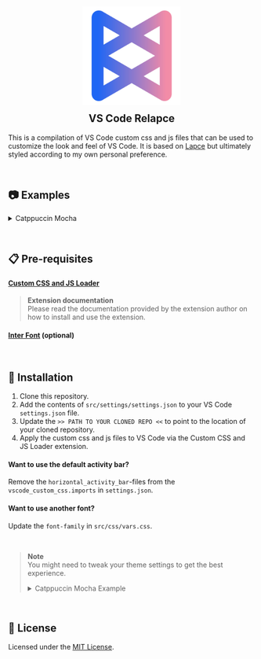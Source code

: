 <h2 align="center">
    <img src="https://raw.githubusercontent.com/adriankarlen/vscode-relapce/main/assets/relapce.webp" alt="Relapce" width="200"/>
    <br/>
    <img src="https://raw.githubusercontent.com/adriankarlen/vscode-relapce/main/assets/transparent.png" height="30" width="0px"/>
    VS Code Relapce
    <img src="https://raw.githubusercontent.com/adriankarlen/www/main/assets/transparent.png" height="30" width="0px"/>
</h2>

This is a compilation of VS Code custom css and js files that can be used to
customize the look and feel of VS Code. It is based on
[Lapce](https://lapce.dev) but ultimately styled according to my own personal
preference.

&nbsp;

## 📷 Examples

<details>
    <summary>Catppuccin Mocha</summary>
    <img src="https://raw.githubusercontent.com/adriankarlen/vscode-relapce/main/assets/preview.webp"/>
</details>

&nbsp;

## 📋 Pre-requisites

#### [Custom CSS and JS Loader](https://github.com/be5invis/vscode-custom-css)

> **Extension documentation**\
> Please read the documentation provided by the extension author on how to install
> and use the extension.

#### [Inter Font](https://rsms.me/inter/) (optional)

&nbsp;

## 🚀 Installation

1.  Clone this repository.
2.  Add the contents of `src/settings/settings.json` to your VS Code
    `settings.json` file.
3.  Update the `>> PATH TO YOUR CLONED REPO <<` to point to the location of your
    cloned repository.
4.  Apply the custom css and js files to VS Code via the Custom CSS and JS
    Loader extension.

#### Want to use the default activity bar?

Remove the `horizontal_activity_bar`-files from the `vscode_custom_css.imports`
in `settings.json`.

#### Want to use another font?

Update the `font-family` in `src/css/vars.css`.

&nbsp;

> **Note**\
> You might need to tweak your theme settings to get the best experience.
>
> <details>
>   <summary>Catppuccin Mocha Example</summary>
>
> ```json
> "workbench.colorCustomizations": {
>     "editorGroupHeader.tabsBackground": "#1e1e2e",
>     "editorGroupHeader.tabsBorder": "#11111b",
>     "editorGroup.border": "#11111b",
>     "widget.border": "#11111b",
>     "titleBar.activeBackground": "#181825",
>     "panel.background": "#1e1e2e",
>     "panel.border": "#11111b",
>     "panelTitle.activeBorder": "#cba6f7",
>     "sideBar.border": "#11111b",
>     "sideBarSectionHeader.background": "#1e1e2e",
>     "sideBarSectionHeader.border": "#11111b",
>     "activityBar.background": "#181825",
>     "activityBar.border": "#11111b",
>     "scrollbarSlider.background": "#313244",
>     "scrollbarSlider.hoverBackground": "#45475a",
>     "scrollbarSlider.activeBackground": "#45475a",
>     "statusBar.background": "#181825",
>     "statusBar.foreground": "#bac2de",
>     "commandCenter.border": "#11111b",
>     "commandCenter.background": "#1e1e2e",
>     "commandCenter.activeBorder": "#11111b",
>     "commandCenter.activeBackground": "#1e1e2e",
>     "commandCenter.activeForeground": "#bac2de",
>     "commandCenter.inactiveBorder": "#11111b",
>     "input.background": "#1e1e2e",
>     "editorWidget.border": "#11111b",
>     "editorSuggestWidget.border": "#11111b",
>     "list.hoverBackground": "#11111b",
>     "list.activeSelectionBackground": "#313244",
>     "notifications.border": "#11111b",
>     "notifications.background": "#181825",
>     "notificationToast.border": "#11111b",
>     "tab.inactiveForeground": "#a6adc8",
>     "titleBar.border": "#11111b",
>     "tab.border": "#11111b",
>     "merge.border": "#11111b",
> }
> ```
>
> </details>

&nbsp;

## 📜 License

Licensed under the [MIT License](./LICENSE).
